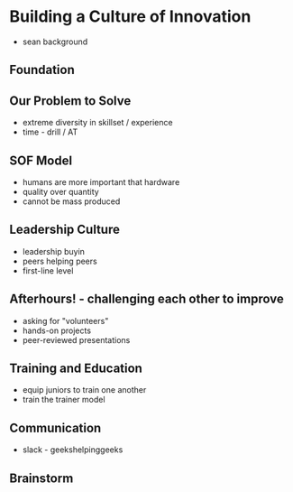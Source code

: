 # Building a Culture of Innovation

* sean background

## Foundation



## Our Problem to Solve

* extreme diversity in skillset / experience
* time  - drill / AT


## SOF Model
* humans are more important that hardware
* quality over quantity
* cannot be mass produced





## Leadership Culture
* leadership buyin
* peers helping peers
* first-line level




## Afterhours! - challenging each other to improve
* asking for "volunteers"
* hands-on projects
* peer-reviewed presentations






## Training and Education
* equip juniors to train one another
* train the trainer model





## Communication
* slack - geekshelpinggeeks






## Brainstorm






